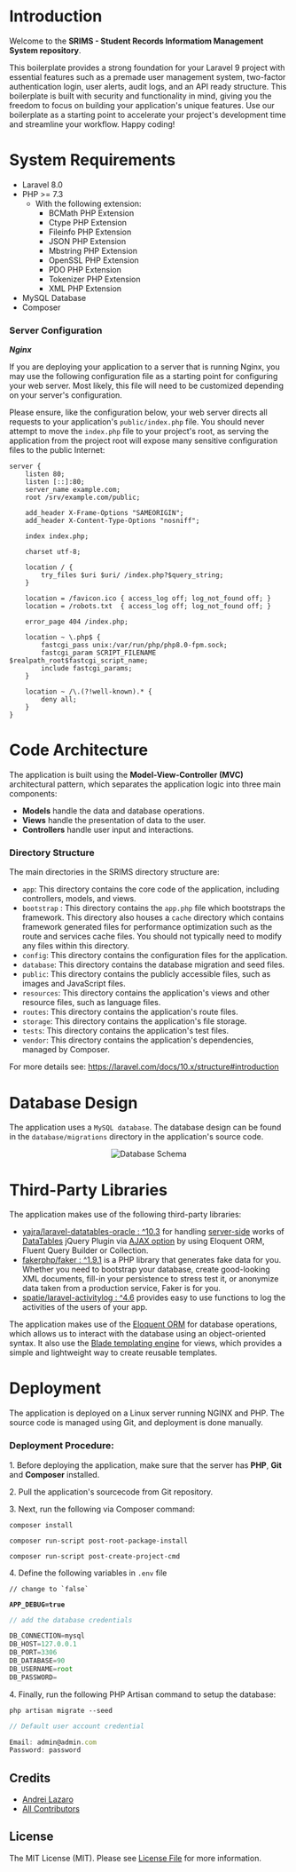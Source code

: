 # Introduction

Welcome to the **SRIMS - Student Records Informatiom Management System repository**.

This boilerplate provides a strong foundation for your Laravel 9 project with essential features such as a premade user management system, two-factor authentication login, user alerts, audit logs, and an API ready structure. This boilerplate is built with security and functionality in mind, giving you the freedom to focus on building your application's unique features. Use our boilerplate as a starting point to accelerate your project's development time and streamline your workflow. Happy coding!

# System Requirements

* Laravel 8.0&#x20;
* PHP >= 7.3
  * With the following extension:
    * BCMath PHP Extension
    * Ctype PHP Extension
    * Fileinfo PHP Extension
    * JSON PHP Extension
    * Mbstring PHP Extension
    * OpenSSL PHP Extension
    * PDO PHP Extension
    * Tokenizer PHP Extension
    * XML PHP Extension
* MySQL Database
* Composer

### **Server Configuration**

_**Nginx**_

If you are deploying your application to a server that is running Nginx, you may use the following configuration file as a starting point for configuring your web server. Most likely, this file will need to be customized depending on your server's configuration.

Please ensure, like the configuration below, your web server directs all requests to your application's `public/index.php` file. You should never attempt to move the `index.php` file to your project's root, as serving the application from the project root will expose many sensitive configuration files to the public Internet:

```nginx
server {
    listen 80;
    listen [::]:80;
    server_name example.com;
    root /srv/example.com/public;
 
    add_header X-Frame-Options "SAMEORIGIN";
    add_header X-Content-Type-Options "nosniff";
 
    index index.php;
 
    charset utf-8;
 
    location / {
        try_files $uri $uri/ /index.php?$query_string;
    }
 
    location = /favicon.ico { access_log off; log_not_found off; }
    location = /robots.txt  { access_log off; log_not_found off; }
 
    error_page 404 /index.php;
 
    location ~ \.php$ {
        fastcgi_pass unix:/var/run/php/php8.0-fpm.sock;
        fastcgi_param SCRIPT_FILENAME $realpath_root$fastcgi_script_name;
        include fastcgi_params;
    }
 
    location ~ /\.(?!well-known).* {
        deny all;
    }
}
```
# Code Architecture

The application is built using the **Model-View-Controller (MVC)** architectural pattern, which separates the application logic into three main components:

* **Models** handle the data and database operations.
* **Views** handle the presentation of data to the user.
* **Controllers** handle user input and interactions.


### Directory Structure

The main directories in the SRIMS directory structure are:

* `app`: This directory contains the core code of the application, including controllers, models, and views.
* `bootstrap` : This directory contains the `app.php` file which bootstraps the framework. This directory also houses a `cache` directory which contains framework generated files for performance optimization such as the route and services cache files. You should not typically need to modify any files within this directory.
* `config`: This directory contains the configuration files for the application.
* `database`: This directory contains the database migration and seed files.
* `public`: This directory contains the publicly accessible files, such as images and JavaScript files.
* `resources`: This directory contains the application's views and other resource files, such as language files.
* `routes`: This directory contains the application's route files.
* `storage`: This directory contains the application's file storage.
* `tests`: This directory contains the application's test files.
* `vendor`: This directory contains the application's dependencies, managed by Composer.

For more details see: https://laravel.com/docs/10.x/structure#introduction


# Database Design

The application uses a `MySQL database`. The database design can be found in the `database/migrations` directory in the application's source code.


<p align="center"><img src="/public/docs/database/db_schema.png" alt="Database Schema"></p>

# Third-Party Libraries

The application makes use of the following third-party libraries:

* [yajra/laravel-datatables-oracle : ^10.3](https://github.com/yajra/laravel-datatables) for handling [server-side](https://www.datatables.net/manual/server-side) works of [DataTables](http://datatables.net/) jQuery Plugin via [AJAX option](https://datatables.net/reference/option/ajax) by using Eloquent ORM, Fluent Query Builder or Collection.
* [fakerphp/faker : ^1.9.1](https://github.com/fakerphp/faker) is a PHP library that generates fake data for you. Whether you need to bootstrap your database, create good-looking XML documents, fill-in your persistence to stress test it, or anonymize data taken from a production service, Faker is for you.
* [spatie/laravel-activitylog : ^4.6](https://github.com/spatie/laravel-activitylog) provides easy to use functions to log the activities of the users of your app.


The application makes use of the [Eloquent ORM](https://laravel.com/docs/8.x/eloquent) for database operations, which allows us to interact with the database using an object-oriented syntax. It also use the [Blade templating engine](https://laravel.com/docs/8.x/blade#main-content) for views, which provides a simple and lightweight way to create reusable templates.

# Deployment

The application is deployed on a Linux server running NGINX and PHP. The source code is managed using Git, and deployment is done manually.

### Deployment Procedure:

1\. Before deploying the application, make sure that the server has **PHP**, **Git** and **Composer** installed.

2\. Pull the application's sourcecode from Git repository.

3\. Next, run the following via Composer command:

```
composer install
```

```
composer run-script post-root-package-install
```

```
composer run-script post-create-project-cmd
```

4\. Define the following variables in `.env` file

<pre class="language-javascript"><code class="lang-javascript">// change to `false`

<strong>APP_DEBUG=true
</strong></code></pre>

```javascript
// add the database credentials

DB_CONNECTION=mysql
DB_HOST=127.0.0.1
DB_PORT=3306
DB_DATABASE=90
DB_USERNAME=root
DB_PASSWORD=
```

4\. Finally, run the following PHP Artisan command to setup the database:

```
php artisan migrate --seed
```

```javascript
// Default user account credential

Email: admin@admin.com
Password: password
```

## Credits

- [Andrei Lazaro](https://github.com/ddreilll)
- [All Contributors](../../contributors)

## License

The MIT License (MIT). Please see [License File](LICENSE.md) for more information.
